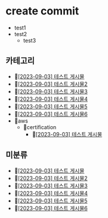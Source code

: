 # create commit
- test1
- test2
  - test3
## 카테고리
- 📄[[2023-09-03] 테스트 게시물](https://github.com/kimbongjune/test-ssss/blob/main/2023-09-03_%ED%85%8C%EC%8A%A4%ED%8A%B8%20%EA%B2%8C%EC%8B%9C%EB%AC%BC.md)
- 📄[[2023-09-03] 테스트 게시물2](https://github.com/kimbongjune/test-ssss/blob/main/2023-09-03_%ED%85%8C%EC%8A%A4%ED%8A%B8%20%EA%B2%8C%EC%8B%9C%EB%AC%BC2.md)
- 📄[[2023-09-03] 테스트 게시물3](https://github.com/kimbongjune/test-ssss/blob/main/2023-09-03_%ED%85%8C%EC%8A%A4%ED%8A%B8%20%EA%B2%8C%EC%8B%9C%EB%AC%BC3.md)
- 📄[[2023-09-03] 테스트 게시물4](https://github.com/kimbongjune/test-ssss/blob/main/2023-09-03_%ED%85%8C%EC%8A%A4%ED%8A%B8%20%EA%B2%8C%EC%8B%9C%EB%AC%BC4.md)
- 📄[[2023-09-03] 테스트 게시물5](https://github.com/kimbongjune/test-ssss/blob/main/2023-09-03_%ED%85%8C%EC%8A%A4%ED%8A%B8%20%EA%B2%8C%EC%8B%9C%EB%AC%BC5.md)
- 📄[[2023-09-03] 테스트 게시물6](https://github.com/kimbongjune/test-ssss/blob/main/2023-09-03_%ED%85%8C%EC%8A%A4%ED%8A%B8%20%EA%B2%8C%EC%8B%9C%EB%AC%BC6.md)
- 📂aws
  - 📂certification
    - 📄[[2023-09-03] 테스트 게시물](https://github.com/kimbongjune/test-ssss/blob/main/aws%2Fcertification%2F2023-09-03_%ED%85%8C%EC%8A%A4%ED%8A%B8%20%EA%B2%8C%EC%8B%9C%EB%AC%BC.md)

## 미분류
- 📄[[2023-09-03] 테스트 게시물](https://github.com/kimbongjune/test-ssss/blob/main/2023-09-03_%ED%85%8C%EC%8A%A4%ED%8A%B8%20%EA%B2%8C%EC%8B%9C%EB%AC%BC.md)
- 📄[[2023-09-03] 테스트 게시물2](https://github.com/kimbongjune/test-ssss/blob/main/2023-09-03_%ED%85%8C%EC%8A%A4%ED%8A%B8%20%EA%B2%8C%EC%8B%9C%EB%AC%BC2.md)
- 📄[[2023-09-03] 테스트 게시물3](https://github.com/kimbongjune/test-ssss/blob/main/2023-09-03_%ED%85%8C%EC%8A%A4%ED%8A%B8%20%EA%B2%8C%EC%8B%9C%EB%AC%BC3.md)
- 📄[[2023-09-03] 테스트 게시물4](https://github.com/kimbongjune/test-ssss/blob/main/2023-09-03_%ED%85%8C%EC%8A%A4%ED%8A%B8%20%EA%B2%8C%EC%8B%9C%EB%AC%BC4.md)
- 📄[[2023-09-03] 테스트 게시물5](https://github.com/kimbongjune/test-ssss/blob/main/2023-09-03_%ED%85%8C%EC%8A%A4%ED%8A%B8%20%EA%B2%8C%EC%8B%9C%EB%AC%BC5.md)
- 📄[[2023-09-03] 테스트 게시물6](https://github.com/kimbongjune/test-ssss/blob/main/2023-09-03_%ED%85%8C%EC%8A%A4%ED%8A%B8%20%EA%B2%8C%EC%8B%9C%EB%AC%BC6.md)

